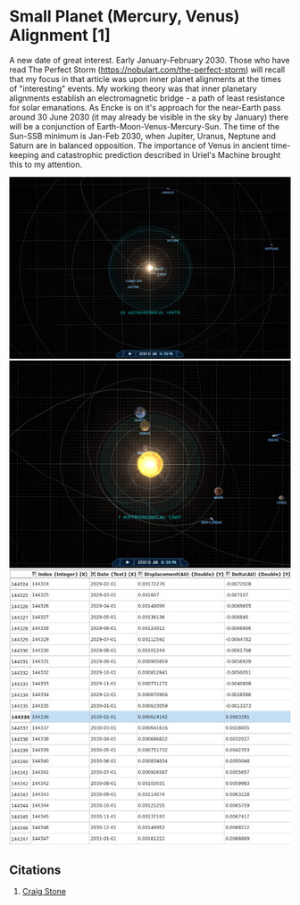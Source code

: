 # Small Planet (Mercury, Venus) Alignment [1]

A new date of great interest. Early January-February 2030. Those who have read The Perfect Storm (https://nobulart.com/the-perfect-storm) will recall that my focus in that article was upon inner planet alignments at the times of "interesting" events. My working theory was that inner planetary alignments establish an electromagnetic bridge - a path of least resistance for solar emanations. As Encke is on it's approach for the near-Earth pass around 30 June 2030 (it may already be visible in the sky by January) there will be a conjunction of Earth-Moon-Venus-Mercury-Sun. The time of the Sun-SSB minimum is Jan-Feb 2030, when Jupiter, Uranus, Neptune and Saturn are in balanced opposition. The importance of Venus in ancient time-keeping and catastrophic prediction described in Uriel's Machine brought this to my attention.

![](img/small1.jpg)
![](img/small2.jpg)
![](img/small3.jpg)

## Citations

1. [Craig Stone](https://nobulart.com)